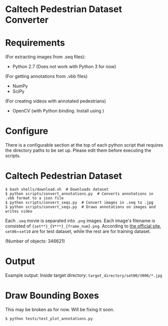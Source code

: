 Caltech Pedestrian Dataset Converter
============================

# Requirements
(For extracting images from .seq files):
- Python 2.7 (Does not work with Python 3 for now)

(For getting annotations from .vbb files)
- NumPy
- SciPy

(For creating videos with annotated pedestrians)
- OpenCV (with Python binding. Install using <pip install opencv-python>)

# Configure
There is a configurable section at the top of each python script that requires the directory paths to be set up. Please edit them before executing the scripts.

# Caltech Pedestrian Dataset

```
$ bash shells/download.sh  # Downloads dataset
$ python scripts/convert_annotations.py  # Converts annotations in .vbb format to a json file
$ python scripts/convert_seqs.py  # Convert images in .seq to .jpg
$ python scripts/convert_seqs.py  # Draws annotations on images and writes video
```

Each `.seq` movie is separated into `.png` images. Each image's filename is consisted of `{set**}_{V***}_{frame_num}.png`. According to [the official site](http://www.vision.caltech.edu/Image_Datasets/CaltechPedestrians/), `set06`~`set10` are for test dataset, while the rest are for training dataset.

(Number of objects: 346621)

# Output
Example output: Inside target directory: ```target_directory/set00/V006/*.jpg```
  
# Draw Bounding Boxes
This may be broken as for now. Will be fixing it soon.

```
$ python tests/test_plot_annotations.py
```
